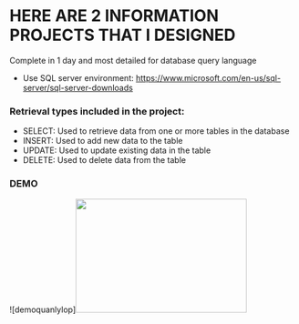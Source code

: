 
# HERE ARE 2 INFORMATION PROJECTS THAT I DESIGNED

Complete in 1 day and most detailed for database query language

- Use SQL server environment: https://www.microsoft.com/en-us/sql-server/sql-server-downloads


 ### Retrieval types included in the project:
 
- SELECT: Used to retrieve data from one or more tables in the database 
- INSERT: Used to add new data to the table
- UPDATE: Used to update existing data in the table 
- DELETE: Used to delete data from the table

### DEMO 
![demoquanlylop]<img src="https://github.com/Dryuuu/Project-management-query/assets/118073917/b9f90af8-1d35-4b8d-83eb-4a3180add540" alt="" width="300" height="200">






